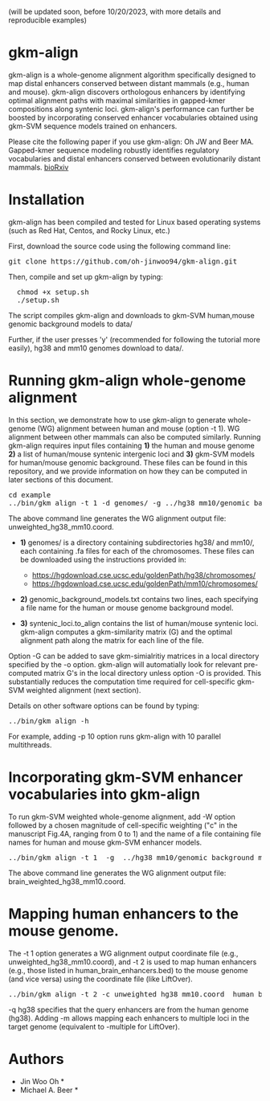 (will be updated soon, before 10/20/2023, with more details and reproducible examples)
# gkm-align
gkm-align is a whole-genome alignment algorithm specifically designed to map distal enhancers conserved between distant mammals (e.g., human and mouse). gkm-align discovers orthologous enhancers by identifying optimal alignment paths with maximal similarities in gapped-kmer compositions along syntenic loci. gkm-align's performance can further be boosted by incorporating conserved enhancer vocabularies obtained using gkm-SVM sequence models trained on enhancers. 

Please cite the following paper if you use gkm-align:
Oh JW and Beer MA. Gapped-kmer sequence modeling robustly identifies regulatory vocabularies and distal enhancers conserved between evolutionarily distant mammals. 
[bioRxiv](https://www.biorxiv.org/content/10.1101/2023.10.06.561128v1)

# Installation
gkm-align has been compiled and tested for Linux based operating systems (such as Red Hat, Centos, and Rocky Linux, etc.)

First, download the source code using the following command line:
<pre>
git clone https://github.com/oh-jinwoo94/gkm-align.git
</pre>

Then, compile and set up gkm-align by typing:
<pre>
  chmod +x setup.sh
  ./setup.sh
</pre>
The script compiles gkm-align and downloads to gkm-SVM human,mouse genomic background models to data/

Further, if the user presses 'y' (recommended for following the tutorial more easily), hg38 and mm10 genomes download to data/.

# Running gkm-align whole-genome alignment
In this section, we demonstrate how to use gkm-align to generate whole-genome (WG) alignment between human and mouse (option -t 1). WG alignment between other mammals can also be computed similarly. Running gkm-align requires input files containing **1)** the human and mouse genome  **2)** a list of human/mouse syntenic intergenic loci and **3)** gkm-SVM models for human/mouse genomic background. These files can be found in this repository, and we provide information on how they can be computed in later sections of this document. 

<pre>
cd example
../bin/gkm_align -t 1 -d genomes/ -g ../hg38_mm10/genomic_background_models.txt  ../hg38_mm10/syntenic_loci.to_align -o ofiles/ -n unweighted_hg38_mm10
</pre>
The above command line generates the WG alignment output file: unweighted_hg38_mm10.coord.

- **1)** genomes/ is a directory containing subdirectories hg38/ and mm10/, each containing .fa files for each of the chromosomes. These files can be downloaded using the instructions provided in:

  - https://hgdownload.cse.ucsc.edu/goldenPath/hg38/chromosomes/
  - https://hgdownload.cse.ucsc.edu/goldenPath/mm10/chromosomes/

- **2)** genomic_background_models.txt contains two lines, each specifying a file name for the human or mouse genome background model.

- **3)** syntenic_loci.to_align contains the list of human/mouse syntenic loci. gkm-align computes a gkm-similarity matrix (G) and the optimal alignment path along the matrix for each line of the file.

Option -G can be added to save gkm-simialritiy matrices in a local directory specified by the -o option. gkm-align will automatially look for relevant pre-computed matrix G's in the local directory unless option -O is provided. This substantially reduces the computation time required for cell-specific gkm-SVM weighted alignment (next section).

Details on other software options can be found by typing:
<pre>
../bin/gkm_align -h
</pre>
For example, adding -p 10 option runs gkm-align with 10 parallel multithreads. 

# Incorporating gkm-SVM enhancer vocabularies into gkm-align 
To run gkm-SVM weighted whole-genome alignment, add -W option followed by a chosen magnitude of cell-specific weighting ("c" in the manuscript Fig.4A, ranging from 0 to 1) and the name of a file containing file names for human and mouse gkm-SVM enhancer models. 

<pre>
../bin/gkm_align -t 1  -g  ../hg38_mm10/genomic_background_models.txt -d genomes/ ../hg38_mm10/syntenic_loci.to_align -W 0.5,gkmSVM_human_mouse_brain_models.txt -o ofiles/ -n brain_weighted_hg38_mm10
</pre>  
The above command line generates the WG alignment output file: brain_weighted_hg38_mm10.coord.

# Mapping human enhancers to the mouse genome.
The -t 1 option generates a WG alignment output coordinate file (e.g., unweighted_hg38_mm10.coord), and -t 2 is used to map human enhancers (e.g., those listed in human_brain_enhancers.bed) to the mouse genome (and vice versa) using the coordinate file (like LiftOver).
<pre>
../bin/gkm_align -t 2 -c unweighted_hg38_mm10.coord  human_brain_enhancers_sub.bed  -o ofiles/ -q hg38  -m -n human_brain_enhancers_mapped_to_mm10
</pre>
-q hg38 specifies that the query enhancers are from the human genome (hg38). Adding -m allows mapping each enhancers to multiple loci in the target genome (equivalent to -multiple for LiftOver).  




# Authors
- Jin Woo Oh *
- Michael A. Beer *
